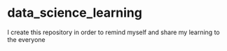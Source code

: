 # data_science_learning
I create this repository in order to remind myself and share my learning to the everyone
